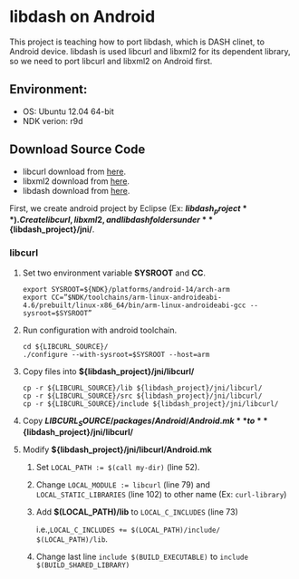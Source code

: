 libdash on Android
==================
This project is teaching how to port libdash, which is DASH clinet, to Android device.
libdash is used libcurl and libxml2 for its dependent library, so we need to port libcurl and libxml2 on Android first.

## Environment:
* OS: Ubuntu 12.04 64-bit
* NDK verion: r9d

## Download Source Code
* libcurl download from [here](http://curl.haxx.se/download.html).
* libxml2 download from [here]().
* libdash download from [here]().

First, we create android project by Eclipse (Ex: **${libdash_project}**).
Create libcurl, libxml2, and libdash folders under **${libdash_project}/jni/**.

### libcurl
1. Set two environment variable **SYSROOT** and **CC**.

    ````
    export SYSROOT=${NDK}/platforms/android-14/arch-arm
    export CC=”$NDK/toolchains/arm-linux-androideabi-4.6/prebuilt/linux-x86_64/bin/arm-linux-androideabi-gcc --sysroot=$SYSROOT”
    ````
1. Run configuration with android toolchain.
 
    ````
    cd ${LIBCURL_SOURCE}/
    ./configure --with-sysroot=$SYSROOT --host=arm
    ````
1. Copy files into **${libdash_project}/jni/libcurl/**

    ````
    cp -r ${LIBCURL_SOURCE}/lib ${libdash_project}/jni/libcurl/
    cp -r ${LIBCURL_SOURCE}/src ${libdash_project}/jni/libcurl/
    cp -r ${LIBCURL_SOURCE}/include ${libdash_project}/jni/libcurl/
    ````
1. Copy **${LIBCURL_SOURCE}/packages/Android/Android.mk** to **${libdash_project}/jni/libcurl/**
1. Modify **${libdash_project}/jni/libcurl/Android.mk**
    1. Set `LOCAL_PATH := $(call my-dir)` (line 52).
    1. Change `LOCAL_MODULE := libcurl` (line 79) and `LOCAL_STATIC_LIBRARIES` (line 102) to other name (Ex: `curl-library`) 
    1. Add **$(LOCAL_PATH)/lib** to `LOCAL_C_INCLUDES` (line 73)
        
        i.e.,`LOCAL_C_INCLUDES += $(LOCAL_PATH)/include/ $(LOCAL_PATH)/lib`.
    1. Change last line `include $(BUILD_EXECUTABLE)` to `include $(BUILD_SHARED_LIBRARY)`


